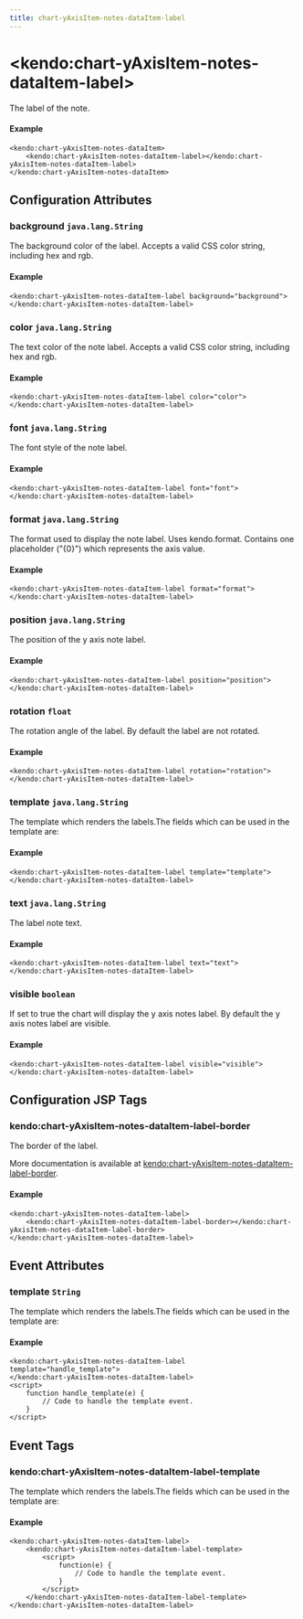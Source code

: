 ```yaml
---
title: chart-yAxisItem-notes-dataItem-label
---
```


# \<kendo:chart-yAxisItem-notes-dataItem-label\>

The label of the note.

#### Example
    <kendo:chart-yAxisItem-notes-dataItem>
        <kendo:chart-yAxisItem-notes-dataItem-label></kendo:chart-yAxisItem-notes-dataItem-label>
    </kendo:chart-yAxisItem-notes-dataItem>

## Configuration Attributes

### background `java.lang.String`

The background color of the label. Accepts a valid CSS color string, including hex and rgb.

#### Example
    <kendo:chart-yAxisItem-notes-dataItem-label background="background">
    </kendo:chart-yAxisItem-notes-dataItem-label>

### color `java.lang.String`

The text color of the note label. Accepts a valid CSS color string, including hex and rgb.

#### Example
    <kendo:chart-yAxisItem-notes-dataItem-label color="color">
    </kendo:chart-yAxisItem-notes-dataItem-label>

### font `java.lang.String`

The font style of the note label.

#### Example
    <kendo:chart-yAxisItem-notes-dataItem-label font="font">
    </kendo:chart-yAxisItem-notes-dataItem-label>

### format `java.lang.String`

The format used to display the note label. Uses kendo.format. Contains one placeholder ("{0}") which represents the axis value.

#### Example
    <kendo:chart-yAxisItem-notes-dataItem-label format="format">
    </kendo:chart-yAxisItem-notes-dataItem-label>

### position `java.lang.String`

The position of the y axis note label.

#### Example
    <kendo:chart-yAxisItem-notes-dataItem-label position="position">
    </kendo:chart-yAxisItem-notes-dataItem-label>

### rotation `float`

The rotation angle of the label. By default the label are not rotated.

#### Example
    <kendo:chart-yAxisItem-notes-dataItem-label rotation="rotation">
    </kendo:chart-yAxisItem-notes-dataItem-label>

### template `java.lang.String`

The template which renders the labels.The fields which can be used in the template are:

#### Example
    <kendo:chart-yAxisItem-notes-dataItem-label template="template">
    </kendo:chart-yAxisItem-notes-dataItem-label>

### text `java.lang.String`

The label note text.

#### Example
    <kendo:chart-yAxisItem-notes-dataItem-label text="text">
    </kendo:chart-yAxisItem-notes-dataItem-label>

### visible `boolean`

If set to true the chart will display the y axis notes label. By default the y axis notes label are visible.

#### Example
    <kendo:chart-yAxisItem-notes-dataItem-label visible="visible">
    </kendo:chart-yAxisItem-notes-dataItem-label>


##  Configuration JSP Tags

### kendo:chart-yAxisItem-notes-dataItem-label-border

The border of the label.

More documentation is available at [kendo:chart-yAxisItem-notes-dataItem-label-border](/api/wrappers/jsp/chart/yaxisitem-notes-dataitem-label-border).

#### Example

    <kendo:chart-yAxisItem-notes-dataItem-label>
        <kendo:chart-yAxisItem-notes-dataItem-label-border></kendo:chart-yAxisItem-notes-dataItem-label-border>
    </kendo:chart-yAxisItem-notes-dataItem-label>


## Event Attributes

### template `String`

The template which renders the labels.The fields which can be used in the template are:


#### Example
    <kendo:chart-yAxisItem-notes-dataItem-label template="handle_template">
    </kendo:chart-yAxisItem-notes-dataItem-label>
    <script>
        function handle_template(e) {
            // Code to handle the template event.
        }
    </script>

## Event Tags

### kendo:chart-yAxisItem-notes-dataItem-label-template

The template which renders the labels.The fields which can be used in the template are:


#### Example
    <kendo:chart-yAxisItem-notes-dataItem-label>
        <kendo:chart-yAxisItem-notes-dataItem-label-template>
            <script>
                function(e) {
                    // Code to handle the template event.
                }
            </script>
        </kendo:chart-yAxisItem-notes-dataItem-label-template>
    </kendo:chart-yAxisItem-notes-dataItem-label>

